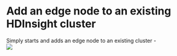 # Add an edge node to an existing HDInsight cluster

Simply starts and adds an edge node to an existing cluster -<br>
<a href="https%3A%2F%2Fraw.githubusercontent.com%2FThomasCabrol%2Fdataiku%2Fmaster%2Fpartners%2Fmicrosoft%2Fhdinsights%2FEdgeNode%2Fazuredeploy.json" target="_blank">
    <img src="http://azuredeploy.net/deploybutton.png"/>
</a>